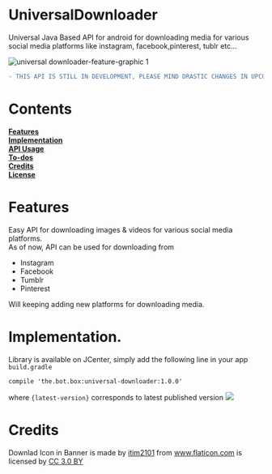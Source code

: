 # UniversalDownloader
Universal Java Based API for android for downloading media for various social media platforms like instagram, facebook,pinterest, tublr etc...  

![universal downloader-feature-graphic 1](https://user-images.githubusercontent.com/41512314/48570611-b935a900-e92a-11e8-9ced-64b1063d2bbe.png)  


```diff
- THIS API IS STILL IN DEVELOPMENT, PLEASE MIND DRASTIC CHANGES IN UPCOMING RELEASES.
```

#  Contents 
**[Features](#features)**  
**[Implementation](#implementation)**   
**[API Usage](#api-usage)**  
**[To-dos](#to-dos)**   
**[Credits](#credits)**   
**[License](#license)**    


# Features   
Easy API for downloading images & videos for various social media platforms.  
As of now, API can be used for downloading from   
* Instagram
* Facebook
* Tumblr
* Pinterest  

Will keeping adding new platforms for downloading media.  

# Implementation. 
Library is available on JCenter, simply add the following line in your app `build.gradle` 
```
compile 'the.bot.box:universal-downloader:1.0.0'
```  
where `{latest-version}` corresponds to latest published version <a href='https://bintray.com/boxbotbarry/maven/universal-downloader/_latestVersion'><img src='https://api.bintray.com/packages/boxbotbarry/maven/universal-downloader/images/download.svg'></a>


# Credits  
Downlad Icon in Banner is made by <a href="https://www.flaticon.com/authors/itim2101" title="itim2101">itim2101</a> from <a href="https://www.flaticon.com/" title="Flaticon">www.flaticon.com</a> is licensed by <a href="http://creativecommons.org/licenses/by/3.0/" title="Creative Commons BY 3.0" target="_blank">CC 3.0 BY</a></div>


